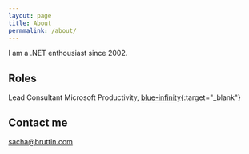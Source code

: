 ```yaml
---
layout: page
title: About
permmalink: /about/
---
```


I am a .NET enthousiast since 2002. 

## Roles

Lead Consultant Microsoft Productivity, [blue-infinity](<https://www.blue-infinity.com>){:target="_blank"}

## Contact me

[sacha@bruttin.com](mailto:sacha@bruttin.com)
